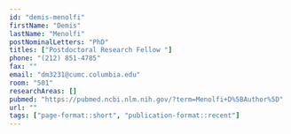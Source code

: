 ```yaml
---
id: "demis-menolfi"
firstName: "Demis"
lastName: "Menolfi"
postNominalLetters: "PhD"
titles: ["Postdoctoral Research Fellow "]
phone: "(212) 851-4785"
fax: ""
email: "dm3231@cumc.columbia.edu"
room: "501"
researchAreas: []
pubmed: "https://pubmed.ncbi.nlm.nih.gov/?term=Menolfi+D%5BAuthor%5D"
url: ""
tags: ["page-format::short", "publication-format::recent"]
---
```


